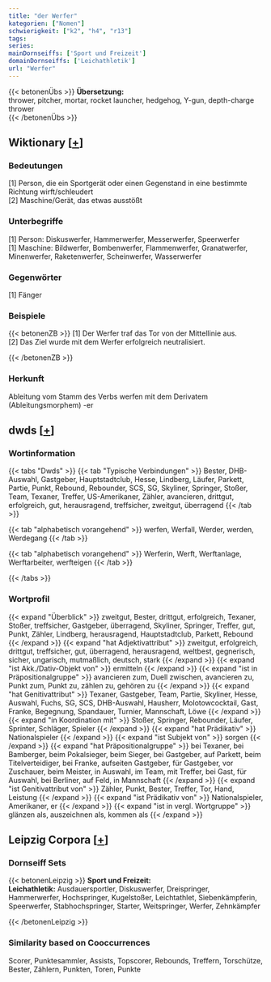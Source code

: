 ```yaml
---
title: "der Werfer"
kategorien: ["Nomen"]
schwierigkeit: ["k2", "h4", "r13"]
tags:
series:
mainDornseiffs: ['Sport und Freizeit']
domainDornseiffs: ['Leichathletik']
url: "Werfer"
---
```


{{< betonenÜbs >}}
**Übersetzung:**  
thrower, pitcher, mortar, rocket launcher, hedgehog, Y-gun, depth-charge thrower  
{{< /betonenÜbs >}}

## Wiktionary [[+](https://de.wiktionary.org/wiki/Werfer)]

### Bedeutungen
[1] Person, die ein Sportgerät oder einen Gegenstand in eine bestimmte Richtung wirft/schleudert  
[2] Maschine/Gerät, das etwas ausstößt  

### Unterbegriffe
[1] Person: Diskuswerfer, Hammerwerfer, Messerwerfer, Speerwerfer  
[1] Maschine: Bildwerfer, Bombenwerfer, Flammenwerfer, Granatwerfer, Minenwerfer, Raketenwerfer, Scheinwerfer, Wasserwerfer  

### Gegenwörter
[1] Fänger  

### Beispiele
{{< betonenZB >}}
[1] Der Werfer traf das Tor von der Mittellinie aus.  
[2] Das Ziel wurde mit dem Werfer erfolgreich neutralisiert.  

{{< /betonenZB >}}
### Herkunft
Ableitung vom Stamm des Verbs werfen mit dem Derivatem (Ableitungsmorphem) -er  



## dwds [[+](https://www.dwds.de/wb/Werfer)]

### Wortinformation
{{< tabs "Dwds" >}}
{{< tab "Typische Verbindungen" >}}
Bester, DHB-Auswahl, Gastgeber, Hauptstadtclub, Hesse, Lindberg, Läufer, Parkett, Partie, Punkt, Rebound, Rebounder, SCS, SG, Skyliner, Springer, Stoßer, Team, Texaner, Treffer, US-Amerikaner, Zähler, avancieren, drittgut, erfolgreich, gut, herausragend, treffsicher, zweitgut, überragend
{{< /tab >}}

{{< tab "alphabetisch vorangehend" >}}
werfen, Werfall, Werder, werden, Werdegang
{{< /tab >}}

{{< tab "alphabetisch vorangehend" >}}
Werferin, Werft, Werftanlage, Werftarbeiter, werfteigen
{{< /tab >}}

{{< /tabs >}}

### Wortprofil
{{< expand "Überblick" >}} zweitgut, Bester, drittgut, erfolgreich, Texaner, Stoßer, treffsicher, Gastgeber, überragend, Skyliner, Springer, Treffer, gut, Punkt, Zähler, Lindberg, herausragend, Hauptstadtclub, Parkett, Rebound {{< /expand >}}
{{< expand "hat Adjektivattribut" >}} zweitgut, erfolgreich, drittgut, treffsicher, gut, überragend, herausragend, weltbest, gegnerisch, sicher, ungarisch, mutmaßlich, deutsch, stark {{< /expand >}}
{{< expand "ist Akk./Dativ-Objekt von" >}} ermitteln {{< /expand >}}
{{< expand "ist in Präpositionalgruppe" >}} avancieren zum, Duell zwischen, avancieren zu, Punkt zum, Punkt zu, zählen zu, gehören zu {{< /expand >}}
{{< expand "hat Genitivattribut" >}} Texaner, Gastgeber, Team, Partie, Skyliner, Hesse, Auswahl, Fuchs, SG, SCS, DHB-Auswahl, Hausherr, Molotowcocktail, Gast, Franke, Begegnung, Spandauer, Turnier, Mannschaft, Löwe {{< /expand >}}
{{< expand "in Koordination mit" >}} Stoßer, Springer, Rebounder, Läufer, Sprinter, Schläger, Spieler {{< /expand >}}
{{< expand "hat Prädikativ" >}} Nationalspieler {{< /expand >}}
{{< expand "ist Subjekt von" >}} sorgen {{< /expand >}}
{{< expand "hat Präpositionalgruppe" >}} bei Texaner, bei Bamberger, beim Pokalsieger, beim Sieger, bei Gastgeber, auf Parkett, beim Titelverteidiger, bei Franke, aufseiten Gastgeber, für Gastgeber, vor Zuschauer, beim Meister, in Auswahl, im Team, mit Treffer, bei Gast, für Auswahl, bei Berliner, auf Feld, in Mannschaft {{< /expand >}}
{{< expand "ist Genitivattribut von" >}} Zähler, Punkt, Bester, Treffer, Tor, Hand, Leistung {{< /expand >}}
{{< expand "ist Prädikativ von" >}} Nationalspieler, Amerikaner, er {{< /expand >}}
{{< expand "ist in vergl. Wortgruppe" >}} glänzen als, auszeichnen als, kommen als {{< /expand >}}

## Leipzig Corpora [[+](https://corpora.uni-leipzig.de/en/res?word=Werfer&corpusId=deu_newscrawl-public_2018)]

### Dornseiff Sets
{{< betonenLeipzig >}}
**Sport und Freizeit:**  
**Leichathletik:** Ausdauersportler, Diskuswerfer, Dreispringer, Hammerwerfer, Hochspringer, Kugelstoßer, Leichtathlet, Siebenkämpferin, Speerwerfer, Stabhochspringer, Starter, Weitspringer, Werfer, Zehnkämpfer  

{{< /betonenLeipzig >}}

### Similarity based on Cooccurrences
Scorer, Punktesammler, Assists, Topscorer, Rebounds, Treffern, Torschütze, Bester, Zählern, Punkten, Toren, Punkte

